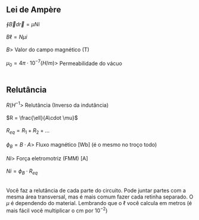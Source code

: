 ## Lei de Ampère

$\oint \vec{B} d\vec{r} = \mu Ni$<br><br>
$B\ell = N\mu i$<br><br>
$B >$ Valor do campo magnético (T)<br><br>
$\mu_{0} = 4\pi\cdot 10^{-7} (H/m)>$ Permeabilidade do vácuo<br><br>

## Relutância

$R (H^{-1}>$ Relutância (Inverso da indutância)<br><br>
$R = \frac{\ell}{A\cdot \mu}$<br><br>
$R_{eq} = R_{1} + R_{2} + \dots$<br><br>
$\phi_{B} = B\cdot A >$ Fluxo magnético [Wb] (é o mesmo no troço todo)<br><br>
$Ni >$ Força eletromotriz (FMM) [A]<br><br>
$Ni = \phi_{B} \cdot R_{eq}$<br><br>

Você faz a relutância de cada parte do circuito. Pode juntar partes com a mesma área transversal, mas é mais comum fazer cada retinha separado. O $\mu$ é dependendo do material. Lembrando que o $\ell$ você calcula em metros (é mais fácil você multiplicar o cm por $10^{-2}$)